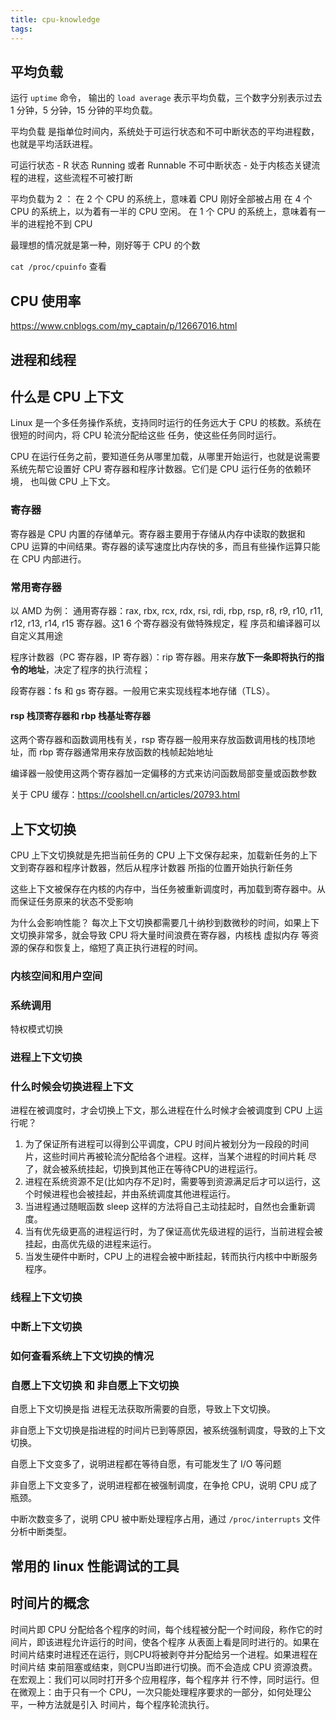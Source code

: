```yaml
---
title: cpu-knowledge
tags:
---
```


## 平均负载

运行 `uptime` 命令，
输出的 `load average` 表示平均负载，三个数字分别表示过去 1 分钟，5 分钟，15 分钟的平均负载。

平均负载 是指单位时间内，系统处于可运行状态和不可中断状态的平均进程数，也就是平均活跃进程。

可运行状态 - R 状态 Running 或者 Runnable
不可中断状态 - 处于内核态关键流程的进程，这些流程不可被打断

平均负载为 2 ：
在 2 个 CPU 的系统上，意味着 CPU 刚好全部被占用
在 4 个 CPU 的系统上，以为着有一半的 CPU 空闲。
在 1 个 CPU 的系统上，意味着有一半的进程抢不到 CPU

最理想的情况就是第一种，刚好等于 CPU 的个数

`cat /proc/cpuinfo` 查看

## CPU 使用率

<https://www.cnblogs.com/my_captain/p/12667016.html>

## 进程和线程

## 什么是 CPU 上下文

Linux 是一个多任务操作系统，支持同时运行的任务远大于 CPU 的核数。系统在很短的时间内，将 CPU 轮流分配给这些
任务，使这些任务同时运行。

CPU 在运行任务之前，要知道任务从哪里加载，从哪里开始运行，也就是说需要系统先帮它设置好 CPU 寄存器和程序计数器。它们是 CPU 运行任务的依赖环境，
也叫做 CPU 上下文。

### 寄存器

寄存器是 CPU 内置的存储单元。寄存器主要用于存储从内存中读取的数据和 CPU 运算的中间结果。寄存器的读写速度比内存快的多，而且有些操作运算只能在
CPU 内部进行。

### 常用寄存器

以 AMD 为例：
通用寄存器：rax, rbx, rcx, rdx, rsi, rdi, rbp, rsp, r8, r9, r10, r11, r12, r13, r14, r15 寄存器。这1 6 个寄存器没有做特殊规定，程
序员和编译器可以自定义其用途

程序计数器（PC 寄存器，IP 寄存器）：rip 寄存器。用来存**放下一条即将执行的指令的地址**，决定了程序的执行流程；

段寄存器：fs 和 gs 寄存器。一般用它来实现线程本地存储（TLS）。

#### rsp 栈顶寄存器和 rbp 栈基址寄存器

这两个寄存器和函数调用栈有关，rsp 寄存器一般用来存放函数调用栈的栈顶地址，而 rbp 寄存器通常用来存放函数的栈帧起始地址

编译器一般使用这两个寄存器加一定偏移的方式来访问函数局部变量或函数参数

关于 CPU 缓存：<https://coolshell.cn/articles/20793.html>

## 上下文切换

CPU 上下文切换就是先把当前任务的 CPU 上下文保存起来，加载新任务的上下文到寄存器和程序计数器，然后从程序计数器
所指的位置开始执行新任务

这些上下文被保存在内核的内存中，当任务被重新调度时，再加载到寄存器中。从而保证任务原来的状态不受影响

为什么会影响性能？
每次上下文切换都需要几十纳秒到数微秒的时间，如果上下文切换非常多，就会导致 CPU 将大量时间浪费在寄存器，内核栈 虚拟内存
等资源的保存和恢复上，缩短了真正执行进程的时间。

### 内核空间和用户空间

### 系统调用

特权模式切换

### 进程上下文切换

### 什么时候会切换进程上下文

进程在被调度时，才会切换上下文，那么进程在什么时候才会被调度到 CPU 上运行呢？

1. 为了保证所有进程可以得到公平调度，CPU 时间片被划分为一段段的时间片，这些时间片再被轮流分配给各个进程。这样，当某个进程的时间片耗
尽了，就会被系统挂起，切换到其他正在等待CPU的进程运行。
2. 进程在系统资源不足(比如内存不足)时，需要等到资源满足后才可以运行，这个时候进程也会被挂起，并由系统调度其他进程运行。
3. 当进程通过随眠函数 sleep 这样的方法将自己主动挂起时，自然也会重新调度。
4. 当有优先级更高的进程运行时，为了保证高优先级进程的运行，当前进程会被挂起，由高优先级的进程来运行。
5. 当发生硬件中断时，CPU 上的进程会被中断挂起，转而执行内核中中断服务程序。

### 线程上下文切换

### 中断上下文切换

### 如何查看系统上下文切换的情况

### 自愿上下文切换 和 非自愿上下文切换

自愿上下文切换是指 进程无法获取所需要的自愿，导致上下文切换。

非自愿上下文切换是指进程的时间片已到等原因，被系统强制调度，导致的上下文切换。

自愿上下文变多了，说明进程都在等待自愿，有可能发生了 I/O 等问题

非自愿上下文变多了，说明进程都在被强制调度，在争抢 CPU，说明 CPU 成了瓶颈。

中断次数变多了，说明 CPU 被中断处理程序占用，通过 `/proc/interrupts` 文件分析中断类型。

## 常用的 linux 性能调试的工具

## 时间片的概念

时间片即 CPU 分配给各个程序的时间，每个线程被分配一个时间段，称作它的时间片，即该进程允许运行的时间，使各个程序
从表面上看是同时进行的。如果在时间片结束时进程还在运行，则CPU将被剥夺并分配给另一个进程。如果进程在时间片结
束前阻塞或结束，则CPU当即进行切换。而不会造成 CPU 资源浪费。在宏观上：我们可以同时打开多个应用程序，每个程序并
行不悖，同时运行。但在微观上：由于只有一个 CPU，一次只能处理程序要求的一部分，如何处理公平，一种方法就是引入
时间片，每个程序轮流执行。
